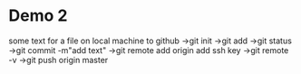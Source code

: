 # Demo 2

some text
for a file on local machine to github 
->git init 
->git add
->git status
->git commit -m"add text" 
->git remote add origin add ssh key
->git remote -v
->git push origin master